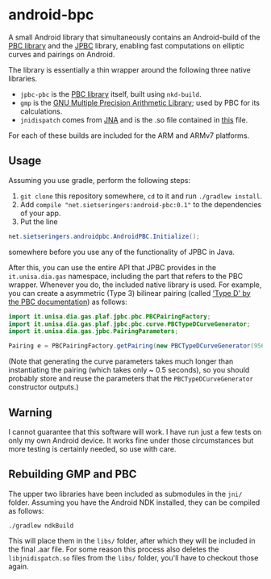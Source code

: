 # android-bpc

A small Android library that simultaneously contains an Android-build of the [PBC library](https://crypto.stanford.edu/pbc) and the [JPBC](http://gas.dia.unisa.it/projects/jpbc) library, enabling fast computations on elliptic curves and pairings on Android.

The library is essentially a thin wrapper around the following three native libraries.
 * `jpbc-pbc` is the [PBC library](https://crypto.stanford.edu/pbc/) itself, built using `nkd-build`.
 * `gmp` is the [GNU Multiple Precision Arithmetic Library](https://gmplib.org/); used by PBC for its calculations.
 * `jnidispatch` comes from [JNA](https://github.com/twall/jna) and is the .so file contained in [this](https://github.com/twall/jna/blob/master/dist/android-arm.jar) file.

For each of these builds are included for the ARM and ARMv7 platforms.

## Usage

Assuming you use gradle, perform the following steps:

 1. `git clone` this repository somewhere, `cd` to it and run `./gradlew install`.
 2. Add `compile "net.sietseringers:android-pbc:0.1"` to the dependencies of your app.
 3. Put the line
 ```java
 net.sietseringers.androidpbc.AndroidPBC.Initialize();
 ```
 somewhere before you use any of the functionality of JPBC in Java.

After this, you can use the entire API that JPBC provides in the `it.unisa.dia.gas` namespace, including the part that refers to the PBC wrapper. Whenever you do, the included native library is used. For example, you can create a asymmetric (Type 3) bilinear pairing (called ['Type D' by the PBC documentation](https://crypto.stanford.edu/pbc/manual/ch08s06.html)) as follows:

```java
import it.unisa.dia.gas.plaf.jpbc.pbc.PBCPairingFactory;
import it.unisa.dia.gas.plaf.jpbc.pbc.curve.PBCTypeDCurveGenerator;
import it.unisa.dia.gas.jpbc.PairingParameters;

Pairing e = PBCPairingFactory.getPairing(new PBCTypeDCurveGenerator(9563).generate());
```

(Note that generating the curve parameters takes much longer than instantiating the pairing (which takes only ~ 0.5 seconds), so you should probably store and reuse the parameters that the `PBCTypeDCurveGenerator` constructor outputs.)

## Warning

I cannot guarantee that this software will work. I have run just a few tests on only my own Android device. It works fine under those circumstances but more testing is certainly needed, so use with care.

## Rebuilding GMP and PBC

The upper two libraries have been included as submodules in the `jni/` folder. Assuming you have the Android NDK installed, they can be compiled as follows:
    
    ./gradlew ndkBuild

This will place them in the `libs/` folder, after which they will be included in the final .aar file. For some reason this process also deletes the `libjnidispatch.so` files from the `libs/` folder,  you'll have to checkout those again.

